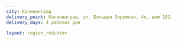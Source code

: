 ```yaml
---
city: Калининград
delivery_point: Калининград, ул. Большая Окружная, 4я, дом 102.
delivery_days: 4 рабочих дня

layout: region_reduktor
---
```


